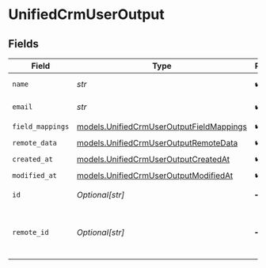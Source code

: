 # UnifiedCrmUserOutput


## Fields

| Field                                                                                      | Type                                                                                       | Required                                                                                   | Description                                                                                |
| ------------------------------------------------------------------------------------------ | ------------------------------------------------------------------------------------------ | ------------------------------------------------------------------------------------------ | ------------------------------------------------------------------------------------------ |
| `name`                                                                                     | *str*                                                                                      | :heavy_check_mark:                                                                         | The name of the user                                                                       |
| `email`                                                                                    | *str*                                                                                      | :heavy_check_mark:                                                                         | The email of the user                                                                      |
| `field_mappings`                                                                           | [models.UnifiedCrmUserOutputFieldMappings](../models/unifiedcrmuseroutputfieldmappings.md) | :heavy_check_mark:                                                                         | N/A                                                                                        |
| `remote_data`                                                                              | [models.UnifiedCrmUserOutputRemoteData](../models/unifiedcrmuseroutputremotedata.md)       | :heavy_check_mark:                                                                         | N/A                                                                                        |
| `created_at`                                                                               | [models.UnifiedCrmUserOutputCreatedAt](../models/unifiedcrmuseroutputcreatedat.md)         | :heavy_check_mark:                                                                         | N/A                                                                                        |
| `modified_at`                                                                              | [models.UnifiedCrmUserOutputModifiedAt](../models/unifiedcrmuseroutputmodifiedat.md)       | :heavy_check_mark:                                                                         | N/A                                                                                        |
| `id`                                                                                       | *Optional[str]*                                                                            | :heavy_minus_sign:                                                                         | The UUID of the user                                                                       |
| `remote_id`                                                                                | *Optional[str]*                                                                            | :heavy_minus_sign:                                                                         | The id of the user in the context of the Crm 3rd Party                                     |